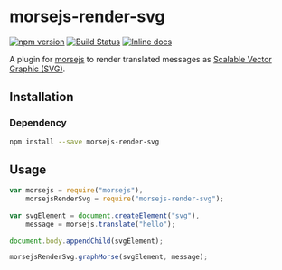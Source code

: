 # morsejs-render-svg

[![npm version](https://img.shields.io/npm/v/morsejs-render-svg.svg)](https://www.npmjs.com/package/morsejs-render-svg)
[![Build Status](https://travis-ci.org/zero298/morsejs-render-svg.svg?branch=master)](https://travis-ci.org/zero298/morsejs-render-svg)
[![Inline docs](http://inch-ci.org/github/zero298/morsejs-render-svg.svg?branch=master)](http://inch-ci.org/github/zero298/morsejs-render-svg)

A plugin for [morsejs](https://github.com/zero298/morsejs) to render translated messages as [Scalable Vector Graphic (SVG)](https://en.wikipedia.org/wiki/Scalable_Vector_Graphics).

## Installation

### Dependency

```bash
npm install --save morsejs-render-svg
```

## Usage

```javascript
var morsejs = require("morsejs"),
    morsejsRenderSvg = require("morsejs-render-svg");
    
var svgElement = document.createElement("svg"),
    message = morsejs.translate("hello");
    
document.body.appendChild(svgElement);

morsejsRenderSvg.graphMorse(svgElement, message);
```
